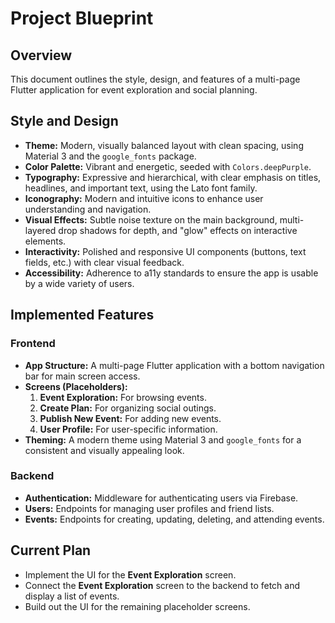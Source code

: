 # Project Blueprint

## Overview

This document outlines the style, design, and features of a multi-page Flutter application for event exploration and social planning.

## Style and Design

-   **Theme:** Modern, visually balanced layout with clean spacing, using Material 3 and the `google_fonts` package.
-   **Color Palette:** Vibrant and energetic, seeded with `Colors.deepPurple`.
-   **Typography:** Expressive and hierarchical, with clear emphasis on titles, headlines, and important text, using the Lato font family.
-   **Iconography:** Modern and intuitive icons to enhance user understanding and navigation.
-   **Visual Effects:** Subtle noise texture on the main background, multi-layered drop shadows for depth, and "glow" effects on interactive elements.
-   **Interactivity:** Polished and responsive UI components (buttons, text fields, etc.) with clear visual feedback.
-   **Accessibility:** Adherence to a11y standards to ensure the app is usable by a wide variety of users.

## Implemented Features

### Frontend

-   **App Structure:** A multi-page Flutter application with a bottom navigation bar for main screen access.
-   **Screens (Placeholders):**
    1.  **Event Exploration:** For browsing events.
    2.  **Create Plan:** For organizing social outings.
    3.  **Publish New Event:** For adding new events.
    4.  **User Profile:** For user-specific information.
-   **Theming:** A modern theme using Material 3 and `google_fonts` for a consistent and visually appealing look.

### Backend

-   **Authentication:** Middleware for authenticating users via Firebase.
-   **Users:** Endpoints for managing user profiles and friend lists.
-   **Events:** Endpoints for creating, updating, deleting, and attending events.

## Current Plan

-   Implement the UI for the **Event Exploration** screen.
-   Connect the **Event Exploration** screen to the backend to fetch and display a list of events.
-   Build out the UI for the remaining placeholder screens.
